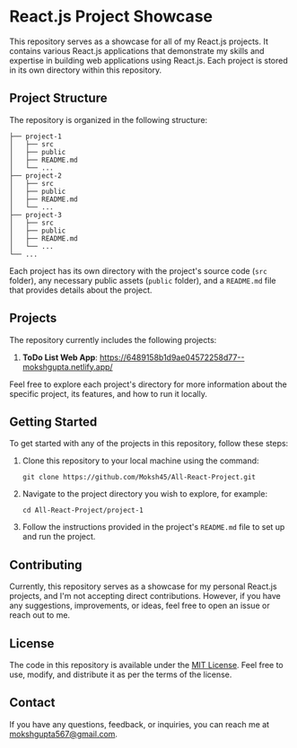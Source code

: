 # React.js Project Showcase

This repository serves as a showcase for all of my React.js projects. It contains various React.js applications that demonstrate my skills and expertise in building web applications using React.js. Each project is stored in its own directory within this repository.

## Project Structure

The repository is organized in the following structure:

```
├── project-1
│   ├── src
│   ├── public
│   ├── README.md
│   └── ...
├── project-2
│   ├── src
│   ├── public
│   ├── README.md
│   └── ...
├── project-3
│   ├── src
│   ├── public
│   ├── README.md
│   └── ...
└── ...
```

Each project has its own directory with the project's source code (`src` folder), any necessary public assets (`public` folder), and a `README.md` file that provides details about the project.

## Projects

 The repository currently includes the following projects: 

1. **ToDo List Web App**: https://6489158b1d9ae04572258d77--mokshgupta.netlify.app/ <br>

<!-- 2. **Project 2**: [Short project description and purpose.](project-2/README.md)
3. **Project 3**: [Short project description and purpose.](project-3/README.md)  -->

Feel free to explore each project's directory for more information about the specific project, its features, and how to run it locally.

## Getting Started

To get started with any of the projects in this repository, follow these steps:

1. Clone this repository to your local machine using the command:
   ```
   git clone https://github.com/Moksh45/All-React-Project.git
   ```
2. Navigate to the project directory you wish to explore, for example:
   ```
   cd All-React-Project/project-1
   ```
3. Follow the instructions provided in the project's `README.md` file to set up and run the project.

## Contributing

Currently, this repository serves as a showcase for my personal React.js projects, and I'm not accepting direct contributions. However, if you have any suggestions, improvements, or ideas, feel free to open an issue or reach out to me.

## License

The code in this repository is available under the [MIT License](LICENSE). Feel free to use, modify, and distribute it as per the terms of the license.

## Contact

If you have any questions, feedback, or inquiries, you can reach me at [mokshgupta567@gmail.com](mailto:mokshgupta567@gmail.com).
